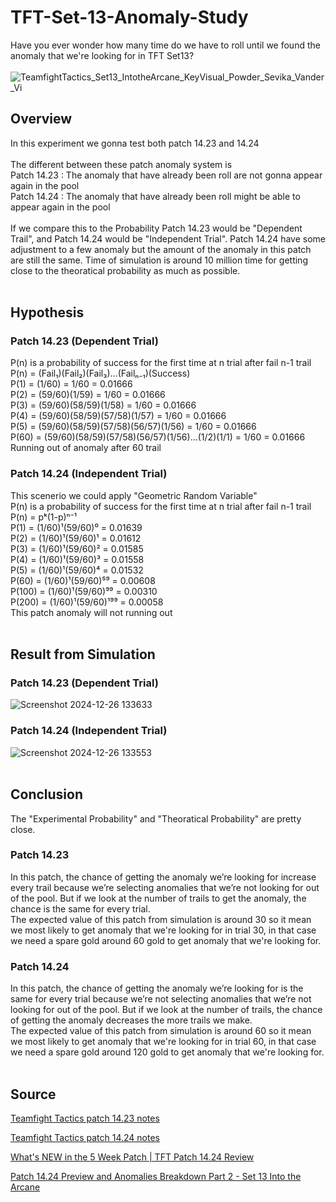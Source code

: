 # TFT-Set-13-Anomaly-Study
Have you ever wonder how many time do we have to roll until we found the anomaly that we're looking for in TFT Set13? <br><br>
![TeamfightTactics_Set13_IntotheArcane_KeyVisual_Powder_Sevika_Vander_Vi](https://github.com/user-attachments/assets/cf9b3a1e-c547-4252-b89f-c8ebfa2e9658)


## Overview
In this experiment we gonna test both patch 14.23 and 14.24 <br><br>
The different between these patch anomaly system is <br>
Patch 14.23 : The anomaly that have already been roll are not gonna appear again in the pool <br>
Patch 14.24 : The anomaly that have already been roll might be able to appear again in the pool <br><br>
If we compare this to the Probability Patch 14.23 would be "Dependent Trail", and Patch 14.24 would be "Independent Trial". 
Patch 14.24 have some adjustment to a few anomaly but the amount of the anomaly in this patch are still the same.
Time of simulation is around 10 million time for getting close to the theoratical probability as much as possible. <br>
<br>


## Hypothesis
### Patch 14.23 (Dependent Trial)
P(n) is a probability of success for the first time at n trial after fail n-1 trail <br>
P(n) = (Fail₁)(Fail₂)(Fail₃)...(Failₙ₋₁)(Success) <br> 
P(1) = (1/60) = 1/60 = 0.01666 <br>
P(2) = (59/60)(1/59) = 1/60 = 0.01666 <br>
P(3) = (59/60)(58/59)(1/58) = 1/60 = 0.01666 <br>
P(4) = (59/60)(58/59)(57/58)(1/57) = 1/60 = 0.01666 <br>
P(5) = (59/60)(58/59)(57/58)(56/57)(1/56) = 1/60 = 0.01666 <br>
P(60) = (59/60)(58/59)(57/58)(56/57)(1/56)...(1/2)(1/1) = 1/60 = 0.01666 <br>
Running out of anomaly after 60 trail <br>

### Patch 14.24 (Independent Trial)
This scenerio we could apply "Geometric Random Variable" <br>
P(n) is a probability of success for the first time at n trial after fail n-1 trail <br>
P(n) = pᵏ(1-p)ⁿ⁻¹ <br>
P(1) = (1/60)¹(59/60)⁰ = 0.01639 <br>
P(2) = (1/60)¹(59/60)¹ = 0.01612 <br>
P(3) = (1/60)¹(59/60)² = 0.01585 <br>
P(4) = (1/60)¹(59/60)³ = 0.01558 <br>
P(5) = (1/60)¹(59/60)⁴ = 0.01532 <br>
P(60) = (1/60)¹(59/60)⁵⁹ = 0.00608 <br>
P(100) = (1/60)¹(59/60)⁹⁹ = 0.00310 <br>
P(200) = (1/60)¹(59/60)¹⁹⁹ = 0.00058 <br>
This patch anomaly will not running out <br><br>


## Result from Simulation
### Patch 14.23 (Dependent Trial)
![Screenshot 2024-12-26 133633](https://github.com/user-attachments/assets/1eb0b984-6dab-4ce6-a623-114caab2e263)

### Patch 14.24 (Independent Trial)
![Screenshot 2024-12-26 133553](https://github.com/user-attachments/assets/2aa86f92-2e7c-49f2-b24f-e2a647bb4d87)
<br><br>

## Conclusion
The "Experimental Probability" and "Theoratical Probability" are pretty close.

### Patch 14.23 
In this patch, the chance of getting the anomaly we’re looking for increase every trail because we’re selecting anomalies that we’re not looking for out of the pool. But if we look at the number of trails to get the anomaly, the chance is the same for every trial. <br>
The expected value of this patch from simulation is around 30 so it mean we most likely to get anomaly that we're looking for in trial 30, in that case we need a spare gold around 60 gold to get anomaly that we're looking for.

### Patch 14.24 
In this patch, the chance of getting the anomaly we’re looking for is the same for every trial because we’re not selecting anomalies that we’re not looking for out of the pool. But if we look at the number of trails, the chance of getting the anomaly decreases the more trails we make. <br>
The expected value of this patch from simulation is around 60 so it mean we most likely to get anomaly that we're looking for in trial 60, in that case we need a spare gold around 120 gold to get anomaly that we're looking for.
<br><br>

## Source
<a href="https://teamfighttactics.leagueoflegends.com/en-sg/news/game-updates/teamfight-tactics-patch-14-23-notes/">Teamfight Tactics patch 14.23 notes</a>
<br>

<a href="https://teamfighttactics.leagueoflegends.com/en-ph/news/game-updates/teamfight-tactics-patch-14-24-notes/">Teamfight Tactics patch 14.24 notes</a>
<br>

<a href="https://youtu.be/h6QdOe8kUDM?si=xlZhD0uz-pEDYvyN">What's NEW in the 5 Week Patch | TFT Patch 14.24 Review</a>
<br>

<a href="https://youtu.be/WJQswHGe5sU?si=S3EnpCjzm_eOXJZ_">Patch 14.24 Preview and Anomalies Breakdown Part 2 - Set 13 Into the Arcane</a>
<br>
